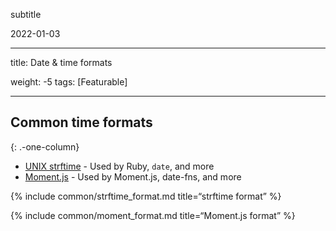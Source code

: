 subtitle

2022-01-03

------------------------------------------------------------------------

title: Date & time formats

weight: -5 tags: \[Featurable\]

------------------------------------------------------------------------

Common time formats
-------------------

{: .-one-column}

-   [UNIX strftime](./strftime) - Used by Ruby, `date`, and more
-   [Moment.js](./moment#formatting) - Used by Moment.js, date-fns, and more

{% include common/strftime\_format.md title=“strftime format” %}

{% include common/moment\_format.md title=“Moment.js format” %}
